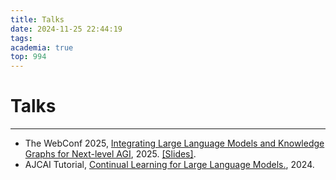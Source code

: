 ```yaml
---
title: Talks
date: 2024-11-25 22:44:19
tags:
academia: true
top: 994
---
```


# Talks
---
* The WebConf 2025, [Integrating Large Language Models and Knowledge Graphs for Next-level AGI](https://www.cs.emory.edu/~jyang71/files/klm-tutorial.pdf), 2025. [\[Slides\]](files/KG_LLM_AGI_WWW25_tut-final.pdf).
* AJCAI Tutorial, [Continual Learning for Large Language Models.](https://monashnlp.github.io/monashnlp/cl4llm/), 2024.